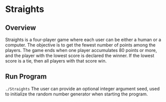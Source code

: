 # Straights
## Overview
Straights is a four-player game where each user can be either a human or a computer. The objective is to get the fewest number of points among the players. The game ends when one player accumulates 80 points or more, and the player with the lowest score is declared the winner. If the lowest score is a tie, then all players with that score win. 
## Run Program
`./Straights` 
The user can provide an optional integer argument seed, used to initialize the random number generator when starting the program.
